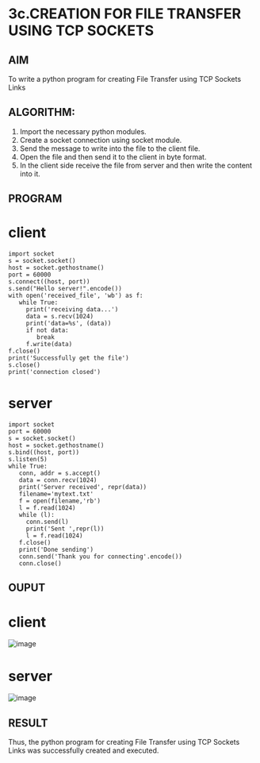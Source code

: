 # 3c.CREATION FOR FILE TRANSFER USING TCP SOCKETS
## AIM
To write a python program for creating File Transfer using TCP Sockets Links
## ALGORITHM:
1. Import the necessary python modules.
2. Create a socket connection using socket module.
3. Send the message to write into the file to the client file.
4. Open the file and then send it to the client in byte format.
5. In the client side receive the file from server and then write the content into it.
## PROGRAM
# client
```
import socket
s = socket.socket()
host = socket.gethostname()
port = 60000
s.connect((host, port))
s.send("Hello server!".encode())
with open('received_file', 'wb') as f:
   while True:
     print('receiving data...')
     data = s.recv(1024)
     print('data=%s', (data))
     if not data:
        break
     f.write(data)
f.close()
print('Successfully get the file')
s.close()
print('connection closed')

```
# server
```
import socket 
port = 60000 
s = socket.socket() 
host = socket.gethostname() 
s.bind((host, port)) 
s.listen(5) 
while True:
   conn, addr = s.accept() 
   data = conn.recv(1024)
   print('Server received', repr(data))
   filename='mytext.txt'
   f = open(filename,'rb')
   l = f.read(1024)
   while (l):
     conn.send(l)
     print('Sent ',repr(l))
     l = f.read(1024)
   f.close()
   print('Done sending')
   conn.send('Thank you for connecting'.encode())
   conn.close()
```

## OUPUT
# client
![image](https://github.com/user-attachments/assets/b0c81abc-9747-4a38-b808-8abbd078d975)

# server
![image](https://github.com/user-attachments/assets/25209e0d-91c8-4a1b-8f0d-4811623111ca)

## RESULT
Thus, the python program for creating File Transfer using TCP Sockets Links was 
successfully created and executed.
